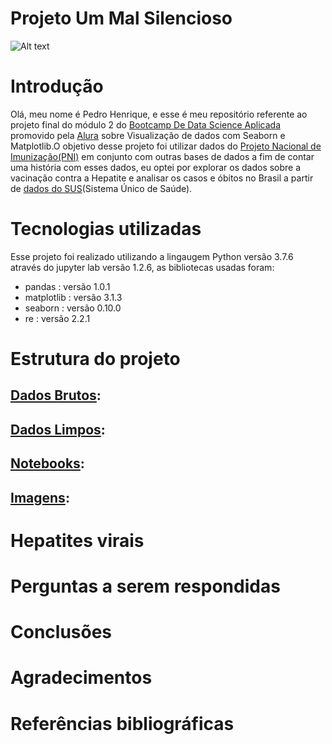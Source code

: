 # Projeto Um Mal Silencioso
![Alt text](https://veja.abril.com.br/wp-content/uploads/2017/02/hepatite-c-virus-ilustracao.jpg)
# Introdução

Olá, meu nome é Pedro Henrique, e esse é meu repositório referente ao projeto final do módulo 2 do [Bootcamp De Data Science Aplicada](https://www.alura.com.br/bootcamp/data-science-aplicada/matriculas-abertas) promovido pela [Alura](https://www.alura.com.br/) sobre Visualização de dados com Seaborn e Matplotlib.O objetivo desse projeto foi utilizar dados do [Projeto Nacional de Imunização(PNI)](http://tabnet.datasus.gov.br/cgi/tabcgi.exe?pni/cnv/cpniuf.def) em conjunto com outras bases de dados a fim de contar uma história com esses dados, eu optei por explorar os dados sobre a vacinação contra a Hepatite e analisar os casos e óbitos no Brasil a partir de [dados do SUS](https://datasus.saude.gov.br/informacoes-de-saude-tabnet/)(Sistema Único de Saúde).

# Tecnologias utilizadas
Esse projeto foi realizado utilizando a lingaugem Python versão 3.7.6 através do jupyter lab versão 1.2.6, as bibliotecas usadas foram:
* pandas : versão 1.0.1
* matplotlib : versão 3.1.3
* seaborn : versão 0.10.0
* re : versão 2.2.1
# Estrutura do projeto
## [Dados Brutos](https://github.com/Pedro-correa-almeida/projeto_um_mal_silencioso/tree/main/dados_brutos):
## [Dados Limpos](https://github.com/Pedro-correa-almeida/projeto_um_mal_silencioso/tree/main/dados_limpos):
## [Notebooks](https://github.com/Pedro-correa-almeida/projeto_um_mal_silencioso/tree/main/notebooks):
## [Imagens](https://github.com/Pedro-correa-almeida/projeto_um_mal_silencioso/tree/main/images):
# Hepatites virais

# Perguntas a serem respondidas

# Conclusões 

# Agradecimentos

# Referências bibliográficas
